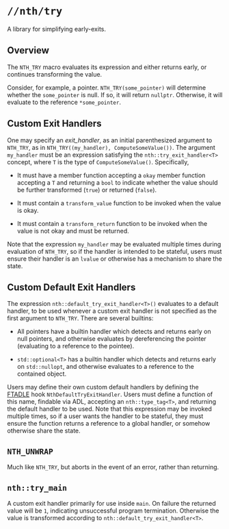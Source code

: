 # `//nth/try`

A library for simplifying early-exits.

## Overview

The `NTH_TRY` macro evaluates its expression and either returns early, or continues transforming the
value.

Consider, for example, a pointer. `NTH_TRY(some_pointer)` will determine whether the `some_pointer`
is null. If so, it will return `nullptr`. Otherwise, it will evaluate to the reference
`*some_pointer`.

## Custom Exit Handlers

One may specify an _exit_handler_, as an initial parenthesized argument to `NTH_TRY`, as in
`NTH_TRY((my_handler), ComputeSomeValue())`. The argument `my_handler` must be an expression
satisfying the `nth::try_exit_handler<T>` concept, where `T` is the type of `ComputeSomeValue()`.
Specifically,

* It must have a member function accepting a `okay` member function accepting a `T` and returning a
`bool` to indicate whether the value should be further transformed (`true`) or returned (`false`).

* It must contain a `transform_value` function to be invoked when the value is okay.

* It must contain a `transform_return` function to be invoked when the value is not okay and must be
  returned.

Note that the expression `my_handler` may be evaluated multiple times during evaluation of
`NTH_TRY`, so if the handler is intended to be stateful, users must ensure their handler is an
`lvalue` or otherwise has a mechanism to share the state.

## Custom Default Exit Handlers

The expression `nth::default_try_exit_handler<T>()` evaluates to a default handler, to be used
whenever a custom exit handler is not specified as the first argument to `NTH_TRY`. There are
several builtins: 

* All pointers have a builtin handler which detects and returns early on null pointers, and otherwise
  evaluates by dereferencing the pointer (evaluating to a reference to the pointee).

* `std::optional<T>` has a builtin handler which detects and returns early on `std::nullopt`, and
  otherwise evaluates to a reference to the contained object.

Users may define their own custom default handlers by defining the [FTADLE](ftadle) hook
`NthDefaultTryExitHandler`. Users must define a function of this name, findable via ADL, accepting
an `nth::type_tag<T>`, and returning the default handler to be used. Note that this expression may
be invoked multiple times, so if a user wants the handler to be stateful, they must ensure the
function returns a reference to a global handler, or somehow otherwise share the state.

## `NTH_UNWRAP`

Much like `NTH_TRY`, but aborts in the event of an error, rather than returning.

## `nth::try_main`

A custom exit handler primarily for use inside `main`. On failure the returned value will be `1`,
indicating unsuccessful program termination. Otherwise the value is transformed according to
`nth::default_try_exit_handler<T>`.
